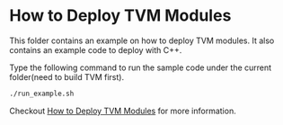 How to Deploy TVM Modules
=========================
This folder contains an example on how to deploy TVM modules.
It also contains an example code to deploy with C++.

Type the following command to run the sample code under the current folder(need to build TVM first).
```bash
./run_example.sh
```

Checkout [How to Deploy TVM Modules](http://docs.tvm.ai/how_to/deploy.html) for more information.
